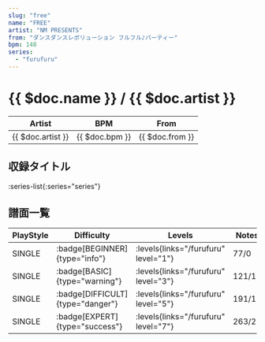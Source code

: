 ```yaml
---
slug: "free"
name: "FREE"
artist: "NM PRESENTS"
from: "ダンスダンスレボリューション フルフル♪パーティー"
bpm: 148
series:
  - "furufuru"
---
```


# {{ $doc.name }} / {{ $doc.artist }}

|Artist|BPM|From|
|------|---|----|
|{{ $doc.artist }}|{{ $doc.bpm }}|{{ $doc.from }}|

## 収録タイトル

:series-list{:series="series"}

## 譜面一覧

|PlayStyle|Difficulty|Levels|Notes|Movie|
|---------|----------|------|-----|-----|
|SINGLE| :badge[BEGINNER]{type="info"}| :levels{links="/furufuru" level="1"}|77/0||
|SINGLE| :badge[BASIC]{type="warning"}| :levels{links="/furufuru" level="3"}|121/16||
|SINGLE| :badge[DIFFICULT]{type="danger"}| :levels{links="/furufuru" level="5"}|191/14||
|SINGLE| :badge[EXPERT]{type="success"}| :levels{links="/furufuru" level="7"}|263/20||
